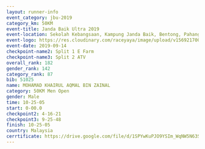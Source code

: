 ```yaml
---
layout: runner-info 
event_category: jbu-2019 
category_km: 50KM 
event-title: Janda Baik Ultra 2019
event-location: Sekolah Kebangsaan, Kampung Janda Baik, Bentong, Pahang, Malaysia 
event-logo: https://res.cloudinary.com/raceyaya/image/upload/v1569217009/logo/janda-baik_vch1pc.jpg 
event-date: 2019-09-14 
checkpoint-name2: Split 1 E Farm 
checkpoint-name3: Split 2 ATV 
overall_rank: 182
gender_rank: 142
category_rank: 87
bib: 51025
name: MOHAMAD KHAIRUL AQMAL BIN ZAINAL
category: 50KM Men Open
gender: Male
time: 10-25-05
start: 0-00.0
checkpoint2: 4-16-21
checkpoint3: 9-25-48
finish: 10-25-05
country: Malaysia
cerrtificate: https://drive.google.com/file/d/1SPYwKuPJO9YSIm_WqNW5N63SbQ_GM_C6/view?usp=sharing
---
```

